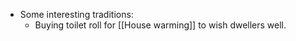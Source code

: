 - Some interesting traditions:
    - Buying toilet roll for [[House warming]] to wish dwellers well.
